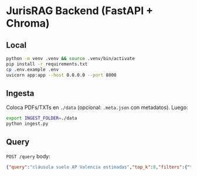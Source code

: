 # JurisRAG Backend (FastAPI + Chroma)

## Local
```bash
python -m venv .venv && source .venv/bin/activate
pip install -r requirements.txt
cp .env.example .env
uvicorn app:app --host 0.0.0.0 --port 8000
```

## Ingesta
Coloca PDFs/TXTs en `./data` (opcional: `.meta.json` con metadatos). Luego:
```bash
export INGEST_FOLDER=./data
python ingest.py
```

## Query
`POST /query` body:
```json
{"query":"cláusula suelo AP Valencia estimadas","top_k":8,"filters":{"tribunal":"AP Valencia"}}
```
